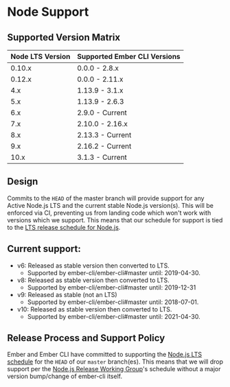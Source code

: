 # Node Support

## Supported Version Matrix

| Node LTS Version | Supported Ember CLI Versions |
|------------------|------------------------------|
| 0.10.x           | 0.0.0 - 2.8.x                |
| 0.12.x           | 0.0.0 - 2.11.x               |
| 4.x              | 1.13.9 - 3.1.x               |
| 5.x              | 1.13.9 - 2.6.3               |
| 6.x              | 2.9.0 - Current              |
| 7.x              | 2.10.0 - 2.16.x              |
| 8.x              | 2.13.3 - Current             |
| 9.x              | 2.16.2 - Current             |
| 10.x             | 3.1.3 - Current              |


## Design

Commits to the `HEAD` of the master branch will provide support for any Active
Node.js LTS and the current stable Node.js version(s).
This will be enforced via CI, preventing us from landing code which won't work
with versions which we support. This means that our schedule for support is
tied to the [LTS release schedule for
Node.js](https://github.com/nodejs/LTS#lts_schedule).

## Current support:

* v6: Released as stable version then converted to LTS. 
  * Supported by ember-cli/ember-cli#master until: 2019-04-30.
* v8: Released as stable version then converted to LTS.
  * Supported by ember-cli/ember-cli#master until: 2019-12-31
* v9: Released as stable (not an LTS)
  * Supported by ember-cli/ember-cli#master until: 2018-07-01.
* v10: Released as stable version then converted to LTS.
  * Supported by ember-cli/ember-cli#master until: 2021-04-30.

## Release Process and Support Policy

Ember and Ember CLI have committed to supporting the [Node.js LTS schedule](https://github.com/nodejs/LTS#lts-schedule)
for the `HEAD` of our `master` branch(es). This means that we will drop support
per the [Node.js Release Working Group](https://github.com/nodejs/Release)'s schedule without a major version
bump/change of ember-cli itself.
